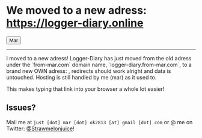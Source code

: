 # We moved to a new adress: **https://logger-diary.online**
<button>Mar</button>
<hr />
I moved to a new adress! Logger-Diary has just moved from the old adress under the `from-mar.com` domain name, `logger-diary.from-mar.com`, to a brand new OWN adress: <logger-diary.online>, redirects should work alright and data is untouched. Hosting is still handled by me (mar) as it used to.

This makes typing that link into your browser a whole lot easier!

## Issues?

Mail me at `just [dot] mar [dot] ok2813 [at] gmail [dot] com` or @ me on Twitter: [@Strawmelonjuice](https://twitter.com/Strawmelonjuice)!